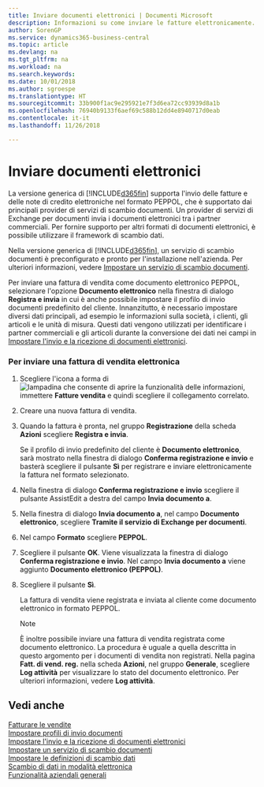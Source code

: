 ```yaml
---
title: Inviare documenti elettronici | Documenti Microsoft
description: Informazioni su come inviare le fatture elettronicamente.
author: SorenGP
ms.service: dynamics365-business-central
ms.topic: article
ms.devlang: na
ms.tgt_pltfrm: na
ms.workload: na
ms.search.keywords: 
ms.date: 10/01/2018
ms.author: sgroespe
ms.translationtype: HT
ms.sourcegitcommit: 33b900f1ac9e295921e7f3d6ea72cc93939d8a1b
ms.openlocfilehash: 76940b9133f6aef69c588b12dd4e8940717d0eab
ms.contentlocale: it-it
ms.lasthandoff: 11/26/2018

---
```

# <a name="send-electronic-documents"></a>Inviare documenti elettronici
La versione generica di [!INCLUDE[d365fin](includes/d365fin_md.md)] supporta l'invio delle fatture e delle note di credito elettroniche nel formato PEPPOL, che è supportato dai principali provider di servizi di scambio documenti. Un provider di servizi di Exchange per documenti invia i documenti elettronici tra i partner commerciali. Per fornire supporto per altri formati di documenti elettronici, è possibile utilizzare il framework di scambio dati.  

 Nella versione generica di [!INCLUDE[d365fin](includes/d365fin_md.md)], un servizio di scambio documenti è preconfigurato e pronto per l'installazione nell'azienda. Per ulteriori informazioni, vedere [Impostare un servizio di scambio documenti](across-how-to-set-up-a-document-exchange-service.md).  

 Per inviare una fattura di vendita come documento elettronico PEPPOL, selezionare l'opzione **Documento elettronico** nella finestra di dialogo **Registra e invia** in cui è anche possibile impostare il profilo di invio documenti predefinito del cliente. Innanzitutto, è necessario impostare diversi dati principali, ad esempio le informazioni sulla società, i clienti, gli articoli e le unità di misura. Questi dati vengono utilizzati per identificare i partner commerciali e gli articoli durante la conversione dei dati nei campi in [Impostare l'invio e la ricezione di documenti elettronici](across-how-to-set-up-electronic-document-sending-and-receiving.md).  

### <a name="to-send-an-electronic-sales-invoice"></a>Per inviare una fattura di vendita elettronica  

1.  Scegliere l'icona a forma di ![lampadina che consente di aprire la funzionalità delle informazioni](media/ui-search/search_small.png "Informazioni sull'operazione che si desidera eseguire"), immettere **Fatture vendita** e quindi scegliere il collegamento correlato.  

2.  Creare una nuova fattura di vendita.  

3.  Quando la fattura è pronta, nel gruppo **Registrazione** della scheda **Azioni** scegliere **Registra e invia**.  

     Se il profilo di invio predefinito del cliente è **Documento elettronico**, sarà mostrato nella finestra di dialogo **Conferma registrazione e invio** e basterà scegliere il pulsante **Sì** per registrare e inviare elettronicamente la fattura nel formato selezionato.  

4.  Nella finestra di dialogo **Conferma registrazione e invio** scegliere il pulsante AssistEdit a destra del campo **Invia documento a**.  

5.  Nella finestra di dialogo **Invia documento a**, nel campo **Documento elettronico**, scegliere **Tramite il servizio di Exchange per documenti**.  

6.  Nel campo **Formato** scegliere **PEPPOL**.  

7.  Scegliere il pulsante **OK**. Viene visualizzata la finestra di dialogo **Conferma registrazione e invio**. Nel campo **Invia documento a** viene aggiunto **Documento elettronico (PEPPOL)**.  

8.  Scegliere il pulsante **Sì**.  

     La fattura di vendita viene registrata e inviata al cliente come documento elettronico in formato PEPPOL.  

    > [!NOTE]  
    >  È inoltre possibile inviare una fattura di vendita registrata come documento elettronico. La procedura è uguale a quella descritta in questo argomento per i documenti di vendita non registrati. Nella pagina **Fatt. di vend. reg.** nella scheda **Azioni**, nel gruppo **Generale**, scegliere **Log attività** per visualizzare lo stato del documento elettronico. Per ulteriori informazioni, vedere **Log attività**.  

## <a name="see-also"></a>Vedi anche  
[Fatturare le vendite](sales-how-invoice-sales.md)  
[Impostare profili di invio documenti](sales-how-setup-document-send-profiles.md)  
[Impostare l'invio e la ricezione di documenti elettronici](across-how-to-set-up-electronic-document-sending-and-receiving.md)  
[Impostare un servizio di scambio documenti](across-how-to-set-up-a-document-exchange-service.md)  
[Impostare le definizioni di scambio dati](across-how-to-set-up-data-exchange-definitions.md)  
[Scambio di dati in modalità elettronica](across-data-exchange.md)  
[Funzionalità aziendali generali](ui-across-business-areas.md)  

